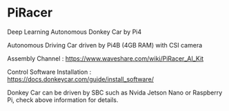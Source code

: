 # PiRacer
Deep Learning Autonomous Donkey Car by Pi4

Autonomous Driving Car driven by Pi4B (4GB RAM) with CSI camera

Assembly Channel : https://www.waveshare.com/wiki/PiRacer_AI_Kit

Control Software Installation : https://docs.donkeycar.com/guide/install_software/

Donkey Car can be driven by SBC such as Nvida Jetson Nano or Raspberry Pi, check above information for details.
